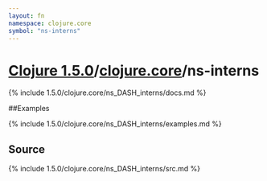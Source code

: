 ```yaml
---
layout: fn
namespace: clojure.core
symbol: "ns-interns"
---
```


# [Clojure 1.5.0](../../)/[clojure.core](../)/ns-interns

{% include 1.5.0/clojure.core/ns_DASH_interns/docs.md %}

##Examples

{% include 1.5.0/clojure.core/ns_DASH_interns/examples.md %}
## Source
{% include 1.5.0/clojure.core/ns_DASH_interns/src.md %}

